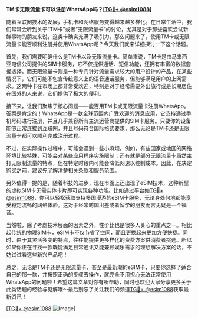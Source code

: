 **TM卡无限流量卡可以注册WhatsApp吗？[[TG💪+ @esim1088](https://t.me/s/esim1088)]**

随着互联网技术的发展，手机卡和网络服务变得越来越多样化。在日常生活中，我们常常会听到关于“TM卡”或者“无限流量卡”的讨论，尤其是对于那些喜欢尝试新鲜事物的朋友来说，这类卡确实充满了吸引力。那么问题来了，使用TM卡或无限流量卡能否顺利注册并使用WhatsApp呢？今天我们就来详细探讨一下这个话题。

首先，我们需要明确什么是TM卡以及无限流量卡。简单来说，TM卡是由马来西亚电信公司提供的SIM卡服务，它不仅提供通话、短信功能，还拥有丰富的数据套餐选择。而无限流量卡则是一种专门针对流量需求较大的用户设计的产品，在某些情况下，它们可能不包含传统意义上的语音通话服务，但能够满足用户的上网需求。这两种卡在市场上都非常受欢迎，特别是对于经常需要外出旅行或是长期居住在国外的人来说，它们提供了极大的便利。

接下来，让我们聚焦于核心问题——能否用TM卡或无限流量卡注册WhatsApp。答案是肯定的！WhatsApp是一款全球范围内广受欢迎的消息应用，它支持通过手机号码进行注册，并且几乎兼容所有主流运营商提供的SIM卡服务。只要你的设备能够正常连接到互联网，并且号码符合国际格式要求，那么无论是TM卡还是无限流量卡都可以顺利完成注册过程。

不过，在实际操作过程中，可能会遇到一些小麻烦。例如，有些国家或地区的网络环境比较特殊，可能会对某些应用程序实施限制；还有就是部分无限流量卡虽然主打无限制流量的特点，但在特定时段内可能会降低网速以控制成本。因此，在决定购买之前，建议先了解清楚相关条款和服务范围。

另外值得一提的是，随着科技的进步，现在市面上还出现了eSIM技术，这种新型的虚拟SIM卡无需实体卡片即可实现各种功能。比如通过平台如[TG💪+ @esim1088](https://t.me/s/esim1088)，你可以轻松获取支持多国漫游的eSIM卡服务，无论身处何地都能享受稳定流畅的网络体验。这对于经常跨国出差或者留学的朋友而言无疑是一个福音。

当然啦，除了考虑技术层面的因素之外，性价比也是很多人关心的重点之一。相比起传统的物理SIM卡，eSIM卡不仅节省了空间，而且更换起来更加方便快捷。同时，由于其灵活多变的特点，往往能提供更多样化的资费方案供消费者挑选。所以如果你正在寻找一款既能满足日常通讯又能兼顾娱乐需求的理想解决方案的话，不妨试试看这些新兴产品吧！

总之，无论是TM卡还是无限流量卡，甚至是最新潮的eSIM卡，只要你选择了适合自己的那一款，并按照正确的步骤去操作，就完全不用担心无法正常使用WhatsApp的问题啦！希望这篇文章对你有所帮助，同时也欢迎大家分享更多关于此类话题的经验与见解哦～最后别忘了关注我们的频道[TG💪+ @esim1088](https://t.me/s/esim1088)获取最新资讯！

[[TG💪+ @esim1088](https://t.me/s/esim1088) ![Image](https://i.postimg.cc/4NQfJmqS/Snipaste-2025-05-13-00-14-12.png)]